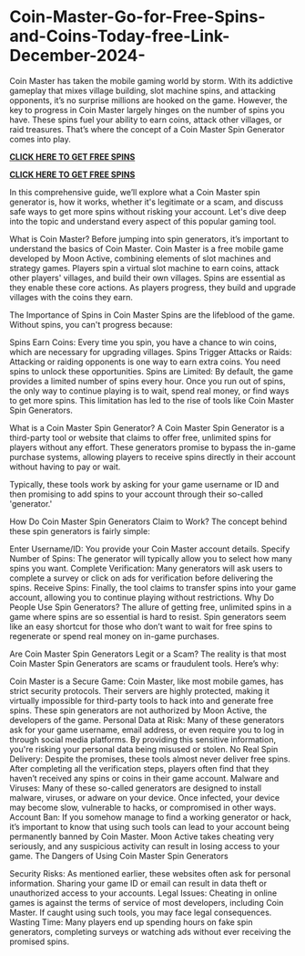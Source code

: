 # Coin-Master-Go-for-Free-Spins-and-Coins-Today-free-Link-December-2024-
Coin Master has taken the mobile gaming world by storm. With its addictive gameplay that mixes village building, slot machine spins, and attacking opponents, it’s no surprise millions are hooked on the game. However, the key to progress in Coin Master largely hinges on the number of spins you have. These spins fuel your ability to earn coins, attack other villages, or raid treasures. That’s where the concept of a Coin Master Spin Generator comes into play.


**[CLICK HERE TO GET FREE SPINS](https://ali2jack.xyz/coin-master)**

**[CLICK HERE TO GET FREE SPINS](https://ali2jack.xyz/coin-master)**

In this comprehensive guide, we’ll explore what a Coin Master spin generator is, how it works, whether it's legitimate or a scam, and discuss safe ways to get more spins without risking your account. Let's dive deep into the topic and understand every aspect of this popular gaming tool.

What is Coin Master?
Before jumping into spin generators, it’s important to understand the basics of Coin Master. Coin Master is a free mobile game developed by Moon Active, combining elements of slot machines and strategy games. Players spin a virtual slot machine to earn coins, attack other players' villages, and build their own villages. Spins are essential as they enable these core actions. As players progress, they build and upgrade villages with the coins they earn.

The Importance of Spins in Coin Master
Spins are the lifeblood of the game. Without spins, you can't progress because:


Spins Earn Coins: Every time you spin, you have a chance to win coins, which are necessary for upgrading villages.
Spins Trigger Attacks or Raids: Attacking or raiding opponents is one way to earn extra coins. You need spins to unlock these opportunities.
Spins are Limited: By default, the game provides a limited number of spins every hour. Once you run out of spins, the only way to continue playing is to wait, spend real money, or find ways to get more spins.
This limitation has led to the rise of tools like Coin Master Spin Generators.

What is a Coin Master Spin Generator?
A Coin Master Spin Generator is a third-party tool or website that claims to offer free, unlimited spins for players without any effort. These generators promise to bypass the in-game purchase systems, allowing players to receive spins directly in their account without having to pay or wait.

Typically, these tools work by asking for your game username or ID and then promising to add spins to your account through their so-called 'generator.'

How Do Coin Master Spin Generators Claim to Work?
The concept behind these spin generators is fairly simple:


Enter Username/ID: You provide your Coin Master account details.
Specify Number of Spins: The generator will typically allow you to select how many spins you want.
Complete Verification: Many generators will ask users to complete a survey or click on ads for verification before delivering the spins.
Receive Spins: Finally, the tool claims to transfer spins into your game account, allowing you to continue playing without restrictions.
Why Do People Use Spin Generators?
The allure of getting free, unlimited spins in a game where spins are so essential is hard to resist. Spin generators seem like an easy shortcut for those who don’t want to wait for free spins to regenerate or spend real money on in-game purchases.

Are Coin Master Spin Generators Legit or a Scam?
The reality is that most Coin Master Spin Generators are scams or fraudulent tools. Here’s why:


Coin Master is a Secure Game: Coin Master, like most mobile games, has strict security protocols. Their servers are highly protected, making it virtually impossible for third-party tools to hack into and generate free spins. These spin generators are not authorized by Moon Active, the developers of the game.
Personal Data at Risk: Many of these generators ask for your game username, email address, or even require you to log in through social media platforms. By providing this sensitive information, you're risking your personal data being misused or stolen.
No Real Spin Delivery: Despite the promises, these tools almost never deliver free spins. After completing all the verification steps, players often find that they haven’t received any spins or coins in their game account.
Malware and Viruses: Many of these so-called generators are designed to install malware, viruses, or adware on your device. Once infected, your device may become slow, vulnerable to hacks, or compromised in other ways.
Account Ban: If you somehow manage to find a working generator or hack, it’s important to know that using such tools can lead to your account being permanently banned by Coin Master. Moon Active takes cheating very seriously, and any suspicious activity can result in losing access to your game.
The Dangers of Using Coin Master Spin Generators

Security Risks: As mentioned earlier, these websites often ask for personal information. Sharing your game ID or email can result in data theft or unauthorized access to your accounts.
Legal Issues: Cheating in online games is against the terms of service of most developers, including Coin Master. If caught using such tools, you may face legal consequences.
Wasting Time: Many players end up spending hours on fake spin generators, completing surveys or watching ads without ever receiving the promised spins.
